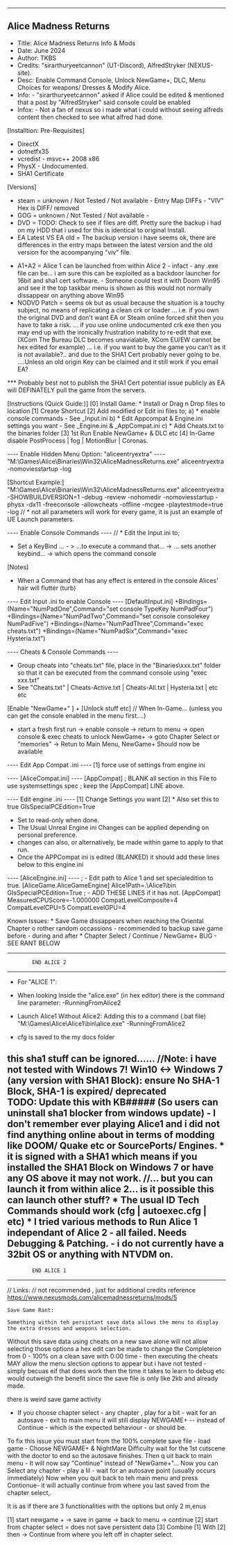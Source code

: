 ----------------------------
Alice Madness Returns
----------------------------
* Title:		Alice Madness Returns Info & Mods
* Date:		June 2024
* Author:		TKBS 
* Credits:	"sirarthuryeetcannon" (UT-Discord), AlfredStryker (NEXUS-site).
* Desc:		Enable Command Console, Unlock NewGame+, DLC, Menu Choices for weapons/ Dresses & Modify Alice.
* Info:		- "sirarthuryeetcannon" asked if Alice could be edited & mentioned that a post by "AlfredStryker" said console could be enabled
* Infox:	- Not a fan of nexus so i made what i could without seeing alfreds content then checked to see what alfred had done.

[Installtion: Pre-Requisites]
* DirectX
* dotnetfx35
* vcredist - msvc++ 2008 x86
* PhysX - Undocumented.
* SHA1 Certificate

[Versions]
- steam 				= unknown / Not Tested / Not available - Entry Map DIFFs - "VIV" Hex is DIFF/ removed
- GOG 					= unknown / Not Tested / Not available - 
- DVD 					= TODO: Check to see if files are diff. Pretty sure the backup i had on my HDD that i used for this is identical to original Install.  
- EA Latest VS EA old 	= The backup version i have seems ok, there are differences in the entry maps between the latest version and the old version for the acoompanying "viv" file.
* A1+A2 				= Alice 1 can be launched from within Alice 2 - infact - any .exe file can be... i am sure this can be exploited as a backdoor launcher for 16bit and sha1 cert software.
						- Someone could test it with Doom Win95 and see it the top taskbar menu is shown as this would not normally dissappear on anything above Win95 
* NODVD Patch 			= seems ok but as usual because the situation is a touchy subject, no means of replicating a clean crk or loader 
						... i.e. if you own the original DVD and don't want EA or Steam online forced shit then you have to take a risk.
								... if you use online undocumented crk exe then you may end up with the ironically frustration inability to re-edit that exe. (XCom The Bureau DLC becomes unavialable, XCom EU/EW cannot be hex edited for example)
						... i.e. if you want to buy the game you can't as it is not available?.. and due to the SHA1 Cert probably never going to be.
								....Unless an old origin Key can be claimed and it still work if you email EA?
								
*** Probably best not to publish the SHA1 Cert potential issue publicly as EA will DEFINATELY pull the game from the servers.
					
[Instructions (Quick Guide:)]
[0] Install Game: * Install or Drag n Drop files to location
[1] Create Shortcut 
[2] Add modified or Edit ini files to;
	a) * enable console commands							- See _Input.ini
	b) * Edit Appcompat & Engine.ini settings you want		- See _Engine.ini & _AppCompat.ini 
	c) * Add Cheats.txt to the binaries folder
[3] 1st Run Enable NewGame+ & DLC etc
[4] In-Game disable PostProcess | fog | MotionBlur | Coronas.

---- Enable Hidden Menu Option: "aliceentryextra" ----
"M:\Games\Alice\Binaries\Win32\AliceMadnessReturns.exe" aliceentryextra -nomoviesstartup -log
 
[Shortcut Example:]
"M:\Games\Alice\Binaries\Win32\AliceMadnessReturns.exe" aliceentryextra -SHOWBUILDVERSION=1 -debug -review -nohomedir -nomoviesstartup -physx -dx11 -freeconsole -allowcheats -offline -mcgee -playtestmode=true -log
// * not all parameters will work for every game,  it is just an example of UE Launch parameters.

---- Enable Console Commands ----
// * Edit the Input.ini to;
* Set a KeyBind ... - > ...to execute a command that... -> ... sets another keybind... -> which opens the command console

[Notes]
* When a Command that has any effect is entered in the console Alices' hair will flutter (turb)

---- Edit Input .ini to enable Console ----
[DefaultInput.ini]
+Bindings=(Name="NumPadOne",Command="set console TypeKey NumPadFour")
+Bindings=(Name="NumPadTwo",Command="set console consolekey NumPadFive")
+Bindings=(Name="NumPadThree",Command="exec cheats.txt")
+Bindings=(Name="NumPadSix",Command="exec Hysteria.txt")

---- Cheats & Console Commands ----
* Group cheats into "cheats.txt" file, place in the "Binaries\xxx.txt" folder so that it can be executed from the command console using "exec xxx.txt"
* See "Cheats.txt" | Cheats-Active.txt | Cheats-All.txt | Hysteria.txt | etc etc 

[Enable "NewGame+" ]  + [Unlock stuff etc]
// When In-Game... (unless you can get the console enabled in the menu first....)
* start a fresh first run -> enable console -> return to menu -> open console & exec cheats to unlock NewGame+ -> goto Chapter Select or "memories" -> Retun to Main Menu, NewGame+ Should now be available

---- Edit App Compat .ini ----
[1] force use of settings from engine ini

---- [AliceCompat.ini] ---- 
[AppCompat]
; BLANK all section in this File to use systemsettings spec
; keep the [AppCompat] LINE above.

---- Edit engine .ini ----
[1] Change Settings you want
[2] * Also set this to true
	GIsSpecialPCEdition=True
* Set to read-only when done.
* The Usual Unreal Engine ini Changes can be applied depending on personal preference.
* changes can also, or alternatively, be made within game to apply to that run.
* Once the APPCompat ini is edited (BLANKED) it should add these lines below to this engine.ini 

---- [AliceEngine.ini] ----
; - Edit path to Alice 1 and set specialedition to true.
[AliceGame.AliceGameEngine]
Alice1Path=.\Alice1\bin
GIsSpecialPCEdition=True
; - ADD THESE LINES if it has not.
[AppCompat]
MeasuredCPUScore=-1.000000
CompatLevelComposite=4
CompatLevelCPU=5
CompatLevelGPU=4


Known Issues:
	* Save Game dissappears when reaching the Oriental Chapter o rother random occassions 
	- recommended to backup save game before - during and after
	* Chapter Select / Continue / NewGame+ BUG - SEE RANT BELOW
	
-------------------------------------------------------------------------------------------
			END ALICE 2 
-------------------------------------------------------------------------------------------

* For "ALICE 1": 

* When looking Inside the "alice.exe" (in hex editor) there is the command line parameter:
	-RunningFromAlice2
	
* Launch Alice1 Without Alice2: Adding this to a command (.bat file) 
"M:\Games\Alice\Alice1\bin\alice.exe" -RunningFromAlice2

* cfg is saved to the my docs folder 
	
this sha1 stuff can be ignored......
					//Note: i have not tested with Windows 7!
						Win10 <-> Windows 7 (any version with SHA1 Block): ensure No SHA-1 Block, SHA-1 is expired/ deprecated  
				TODO:	Update this with KB##### (So users can uninstall sha1 blocker from windows update) 
						- I don't remember ever playing Alice1 and i did not find anything online about in terms of modding like DOOM/ Quake etc or SourcePorts/ Engines.
						* it is signed with a SHA1 which means if you installed the SHA1 Block on Windows 7 or have any OS above it may not work.
						//... but you can launch it from within alice 2... is it possible this can launch other stuff?
						* The usual ID Tech Commands should work (cfg | autoexec.cfg | etc)
						* I tried various methods to Run Alice 1 independant of Alice 2  - all failed. Needs Debugging & Patching.
						- i do not currently have a 32bit OS or anything with NTVDM on.
-------------------------------------------------------------------------------------------
			END ALICE 1 
-------------------------------------------------------------------------------------------

// Links:	// not recommended , just for additional credits reference
https://www.nexusmods.com/alicemadnessreturns/mods/5









	Save Game Rant:
	
	Something within teh persistant save data allows the menu to display the extra dresses and weapons selection.
Without this save data using cheats on a new save alone will not allow selecting those options
a hex edit can be made to change the Completeion from 0 - 100% on a clean save with 0:00 time - then executing the cheats MAY allow the menu slection options to appear but i have not tested - simply becuas eif that does work then the time it takes to learn to debug etc would outweigh the benefit since the save file is only like 2kb and already made.


there is weird save game activity

- If you choose chapter select - any chapter , play for a bit - wait for an autosave - exit to main menu 
it will still display NEWGAME+ -- instead of Continue - which is the expected behaviour - or should be.

To fix this issue you must start from the 100% complete save file - load game - Choose NEWGAME+ & NightMare Difficulty wait for the 1st cutscene with the doctor to end so the autosave finishes. Then q	uit back to main menu - It will now say "Continue" instead of "NewGame+"... Now you can Select any chapter - play a lil - wait for an autosave point (usually occurs immediately) Now when you quit back to teh main menu and press Contionue- it will actually continue from where you last saved from the chapter select,.


It is as if there are 3 functionalities with the options but only 2 m,enus

[1] start newgame + -> save in game -> back to menu -> continue
[2] start from chapter select = does not save persistent data 
[3] Combine [1] With [2] then -> Continue from where you left off in chapter select.
